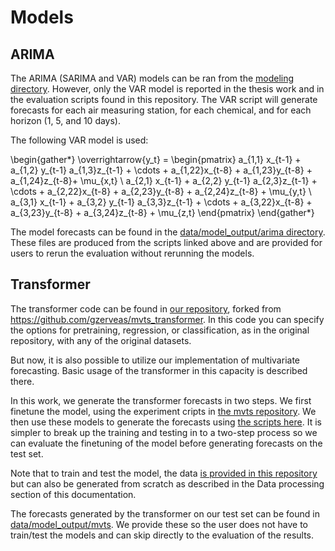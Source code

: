 # Models

## ARIMA
The ARIMA (SARIMA and VAR) models can be ran from the [modeling directory](https://github.com/saverymax/multi-modal-pollution/tree/main/src/modelling). However, only the VAR model is reported in the thesis work and in the evaluation scripts found in this repository. The VAR script will generate forecasts for each air measuring station, for each chemical, and for each horizon (1, 5, and 10 days).

The following VAR model is used:

\begin{gather*}
    \overrightarrow{y_t}
     =
     \begin{pmatrix}
     a_{1,1} x_{t-1} + a_{1,2} y_{t-1} a_{1,3}z_{t-1} + \cdots + a_{1,22}x_{t-8} + a_{1,23}y_{t-8} + a_{1,24}z_{t-8}+ \mu_{x,t} \\
     a_{2,1} x_{t-1} + a_{2,2} y_{t-1} a_{2,3}z_{t-1} + \cdots + a_{2,22}x_{t-8} + a_{2,23}y_{t-8} + a_{2,24}z_{t-8} + \mu_{y,t} \\
     a_{3,1} x_{t-1} + a_{3,2} y_{t-1} a_{3,3}z_{t-1} + \cdots + a_{3,22}x_{t-8} + a_{3,23}y_{t-8} + a_{3,24}z_{t-8} + \mu_{z,t} \end{pmatrix}
\end{gather*}

The model forecasts can be found in the [data/model_output/arima directory](https://github.com/saverymax/multi-modal-pollution/tree/main/data/model_output/arima). These files are produced from the scripts linked above and are provided for users to rerun the evaluation without rerunning the models.

## Transformer

The transformer code can be found in [our repository](https://github.com/saverymax/mvts_transformer), forked from https://github.com/gzerveas/mvts_transformer. In this code you can specify the options for pretraining, regression, or classification, as in the original repository, with any of the original datasets. 

But now, it is also possible to utilize our implementation of multivariate forecasting. Basic usage of the transformer in this capacity is described there.

In this work, we generate the transformer forecasts in two steps. We first finetune the model, using the experiment cripts in [the mvts repository](https://github.com/saverymax/mvts_transformer/tree/master/experiments/generated_experiments/finetune). We then use these models to generate the forecasts using [the scripts here](https://github.com/saverymax/mvts_transformer/tree/master/experiments/generated_experiments/eval). It is simpler to break up the training and testing in to a two-step process so we can evaluate the finetuning of the model before generating forecasts on the test set.

Note that to train and test the model, the data [is provided in this repository](https://github.com/saverymax/multi-modal-pollution/tree/main/data/mvts_train) but can also be generated from scratch as described in the Data processing section of this documentation.

The forecasts generated by the transformer on our test set can be found in [data/model_output/mvts](https://github.com/saverymax/multi-modal-pollution/tree/main/data/model_output/mvts). We provide these so the user does not have to train/test the models and can skip directly to the evaluation of the results.
